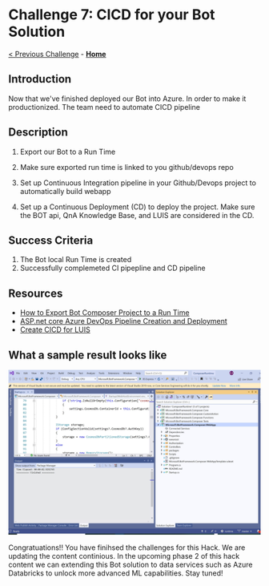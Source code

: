 # Challenge 7: CICD for your Bot Solution
[< Previous Challenge](./Challenge6-ACS.md) - **[Home](../readme.md)** 
## Introduction
Now that we've finished deployed our Bot into Azure. In order to make it productionized. The team need to automate CICD pipeline
	
## Description

1. Export our Bot to a Run Time

2. Make sure exported run time is linked to you github/devops repo

3. Set up Continuous Integration pipeline in your Github/Devops project to automatically build webapp 

4. Set up a Continuous Deployment (CD) to deploy the project. Make sure the BOT api, QnA Knowledge Base, and LUIS are considered in the CD. 


## Success Criteria
1. The Bot local Run Time is created
2. Successfully complemeted CI pipepline and CD pipeline 


## Resources
* [How to Export Bot Composer Project to a Run Time](https://docs.microsoft.com/en-us/composer/how-to-add-custom-action#export-runtime)
* [ASP.net core Azure DevOps Pipeline Creation and Deployment](https://docs.microsoft.com/en-us/azure/devops/pipelines/ecosystems/dotnet-core?view=azure-devops)
* [Create CICD for LUIS](https://docs.microsoft.com/en-us/azure/cognitive-services/luis/luis-concept-devops-automation#continuous-delivery-cd)

## What a sample result looks like
![Sample](./Images/Ch7-1.JPG)

Congratuations!! You have finihsed the challenges for this Hack. 
We are updating the content continious. In the upcoming phase 2 of this hack content we can extending this Bot solution to data services such as Azure Databricks to unlock more advanced ML capabilities.
Stay tuned!